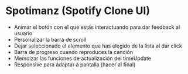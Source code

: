 # Spotimanz (Spotify Clone UI)

- Animar el botón con el que estás interactuando para dar feedback al usuario
- Personalizar la barra de scroll
- Dejar seleccionado el elemento que has elegido de la lista al dar click
- Barra de progreso cuando reproduces la canción
- Memoizar las funciones de actualización del timeUpdate
- Responsive para adaptar a pantalla (hacer al final)

